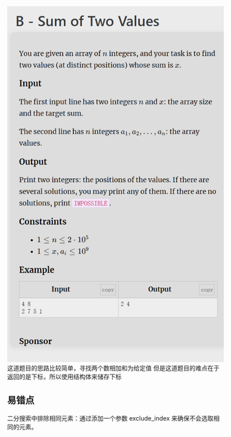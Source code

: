 ![img.png](img.png)
这道题目的思路比较简单，寻找两个数相加和为给定值
但是这道题目的难点在于返回的是下标，所以使用结构体来储存下标
## 易错点
二分搜索中排除相同元素：通过添加一个参数 exclude_index 来确保不会选取相同的元素。